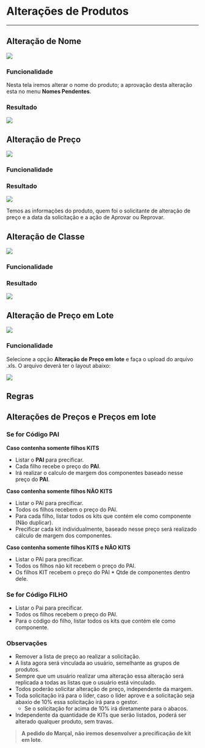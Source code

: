 # Alterações de Produtos

---

## Alteração de Nome

![](http://developers.connectparts.com.br/imagens/alteracoesProdutoAlteracaoNome.png)

### Funcionalidade

Nesta tela iremos alterar o nome do produto; a aprovação desta alteração esta no menu **Nomes Pendentes**.

### Resultado

![](http://developers.connectparts.com.br/imagens/solicitacaoNomePendente02.png)

## Alteração de Preço

![](http://developers.connectparts.com.br/imagens/SolicitarAlteracaoDeProduto02.png)

### Funcionalidade

### Resultado

![](http://developers.connectparts.com.br/imagens/comercialSolicitacaoPrecoPendente02.png)

Temos as informações do produto, quem foi o solicitante de alteração de preço e a data da solicitação e a ação de Aprovar ou Reprovar.

## Alteração de Classe

![](http://developers.connectparts.com.br/imagens/SolicitarAlteracaoDeProduto03.png)

### Funcionalidade

### Resultado

![](http://developers.connectparts.com.br/imagens/comercialSolicatacoesClassesPendentes02.png)
    
## Alteração de Preço em Lote

![](http://developers.connectparts.com.br/imagens/SolicitarAlteracaoDeProduto04.png)

### Funcionalidade

Selecione a opção **Alteração de Preço em lote** e faça o upload do arquivo .xls. O arquivo deverá ter o layout abaixo:

![](http://developers.connectparts.com.br/imagens/modeloAlteracaoEmLote.png)
    

## Regras

## Alterações de Preços e Preços em lote 

### Se for Código PAI

**Caso contenha somente filhos KITS**

- Listar o **PAI** para precificar.
- Cada filho recebe o preço do **PAI**.
- Irá realizar o calculo de margem dos componentes baseado nesse preço do **PAI**.

**Caso contenha somente filhos NÃO KITS**

- Listar o PAI para precificar.
- Todos os filhos recebem o preço do PAI.
- Para cada filho, listar todos os kits que contém ele como componente (Não duplicar).
- Precificar cada kit individualmente, baseado nesse preço será realizado cálculo de margem dos componentes.

**Caso contenha somente filhos KITS e NÃO KITS**

- Listar o PAI para precificar.
- Todos os filhos não kit recebem o preço do PAI.
- Os filhos KIT recebem o preço do PAI * Qtde de componentes dentro dele.

### Se for Código FILHO

- Listar o Pai para precificar.
- Todos os filhos recebem o preço do PAI.
- Para o código do filho, listar todos os kits que contém ele como componente.

### Observações

- Remover a lista de preço ao realizar a solicitação.
- A lista agora será vinculada ao usuário, semelhante as grupos de produtos.
- Sempre que um usuário realizar uma alteração essa alteração será replicada a todas as listas que o usuário está vinculado.
- Todos poderão solicitar alteração de preço, independente da margem.
- Toda solicitação irá para o líder, caso o líder aprove e a solicitação seja abaxio de 10% essa solicitação irá para o gestor.
	- Se o solicitação for acima de 10% irá diretamente para o abacos.
- Independente da quantidade de KITs que serão listados, poderá ser alterado qualquer produto, sem travas.

> **A pedido do Marçal, não iremos desenvolver a precificação de kit em lote**.

